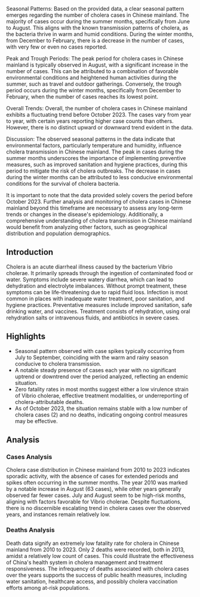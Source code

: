Seasonal Patterns:
Based on the provided data, a clear seasonal pattern emerges regarding the number of cholera cases in Chinese mainland. The majority of cases occur during the summer months, specifically from June to August. This aligns with the known transmission patterns of cholera, as the bacteria thrive in warm and humid conditions. During the winter months, from December to February, there is a decrease in the number of cases, with very few or even no cases reported.

Peak and Trough Periods:
The peak period for cholera cases in Chinese mainland is typically observed in August, with a significant increase in the number of cases. This can be attributed to a combination of favorable environmental conditions and heightened human activities during the summer, such as travel and outdoor gatherings. Conversely, the trough period occurs during the winter months, specifically from December to February, when the number of cases reaches its lowest point.

Overall Trends:
Overall, the number of cholera cases in Chinese mainland exhibits a fluctuating trend before October 2023. The cases vary from year to year, with certain years reporting higher case counts than others. However, there is no distinct upward or downward trend evident in the data.

Discussion:
The observed seasonal patterns in the data indicate that environmental factors, particularly temperature and humidity, influence cholera transmission in Chinese mainland. The peak in cases during the summer months underscores the importance of implementing preventive measures, such as improved sanitation and hygiene practices, during this period to mitigate the risk of cholera outbreaks. The decrease in cases during the winter months can be attributed to less conducive environmental conditions for the survival of cholera bacteria.

It is important to note that the data provided solely covers the period before October 2023. Further analysis and monitoring of cholera cases in Chinese mainland beyond this timeframe are necessary to assess any long-term trends or changes in the disease's epidemiology. Additionally, a comprehensive understanding of cholera transmission in Chinese mainland would benefit from analyzing other factors, such as geographical distribution and population demographics.

## Introduction

Cholera is an acute diarrheal illness caused by the bacterium Vibrio cholerae. It primarily spreads through the ingestion of contaminated food or water. Symptoms include severe watery diarrhea, which can lead to dehydration and electrolyte imbalances. Without prompt treatment, these symptoms can be life-threatening due to rapid fluid loss. Infection is most common in places with inadequate water treatment, poor sanitation, and hygiene practices. Preventative measures include improved sanitation, safe drinking water, and vaccines. Treatment consists of rehydration, using oral rehydration salts or intravenous fluids, and antibiotics in severe cases.

## Highlights

- Seasonal pattern observed with case spikes typically occurring from July to September, coinciding with the warm and rainy season conducive to cholera transmission. <br/>
- A notable steady presence of cases each year with no significant uptrend or downtrend over the period analyzed, reflecting an endemic situation. <br/>
- Zero fatality rates in most months suggest either a low virulence strain of Vibrio cholerae, effective treatment modalities, or underreporting of cholera-attributable deaths. <br/>
- As of October 2023, the situation remains stable with a low number of cholera cases (2) and no deaths, indicating ongoing control measures may be effective. <br/>

## Analysis

### Cases Analysis

Cholera case distribution in Chinese mainland from 2010 to 2023 indicates sporadic activity, with the absence of cases for extended periods and spikes often occurring in the summer months. The year 2010 was marked by a notable increase in August (63 cases), while other years generally observed far fewer cases. July and August seem to be high-risk months, aligning with factors favorable for Vibrio cholerae. Despite fluctuations, there is no discernible escalating trend in cholera cases over the observed years, and instances remain relatively low.

### Deaths Analysis

Death data signify an extremely low fatality rate for cholera in Chinese mainland from 2010 to 2023. Only 2 deaths were recorded, both in 2013, amidst a relatively low count of cases. This could illustrate the effectiveness of China's health system in cholera management and treatment responsiveness. The infrequency of deaths associated with cholera cases over the years supports the success of public health measures, including water sanitation, healthcare access, and possibly cholera vaccination efforts among at-risk populations.
